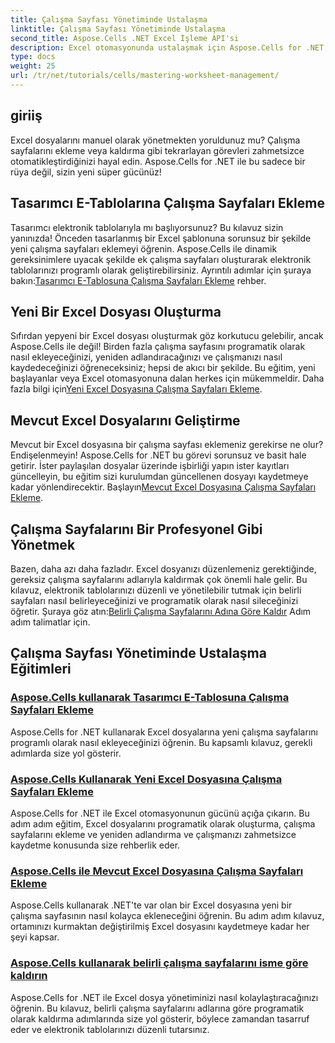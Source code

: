 ```yaml
---
title: Çalışma Sayfası Yönetiminde Ustalaşma
linktitle: Çalışma Sayfası Yönetiminde Ustalaşma
second_title: Aspose.Cells .NET Excel İşleme API'si
description: Excel otomasyonunda ustalaşmak için Aspose.Cells for .NET Eğitimlerini keşfedin. Yeni veya mevcut Excel dosyalarına programatik olarak çalışma sayfaları eklemeyi/kaldırmayı öğrenin.
type: docs
weight: 25
url: /tr/net/tutorials/cells/mastering-worksheet-management/
---
```

## giriiş

Excel dosyalarını manuel olarak yönetmekten yoruldunuz mu? Çalışma sayfalarını ekleme veya kaldırma gibi tekrarlayan görevleri zahmetsizce otomatikleştirdiğinizi hayal edin. Aspose.Cells for .NET ile bu sadece bir rüya değil, sizin yeni süper gücünüz!  

## Tasarımcı E-Tablolarına Çalışma Sayfaları Ekleme  

 Tasarımcı elektronik tablolarıyla mı başlıyorsunuz? Bu kılavuz sizin yanınızda! Önceden tasarlanmış bir Excel şablonuna sorunsuz bir şekilde yeni çalışma sayfaları eklemeyi öğrenin. Aspose.Cells ile dinamik gereksinimlere uyacak şekilde ek çalışma sayfaları oluşturarak elektronik tablolarınızı programlı olarak geliştirebilirsiniz. Ayrıntılı adımlar için şuraya bakın:[Tasarımcı E-Tablosuna Çalışma Sayfaları Ekleme](./adding-worksheets-to-designer-spreadsheet/) rehber.  

## Yeni Bir Excel Dosyası Oluşturma  

 Sıfırdan yepyeni bir Excel dosyası oluşturmak göz korkutucu gelebilir, ancak Aspose.Cells ile değil! Birden fazla çalışma sayfasını programatik olarak nasıl ekleyeceğinizi, yeniden adlandıracağınızı ve çalışmanızı nasıl kaydedeceğinizi öğreneceksiniz; hepsi de akıcı bir şekilde. Bu eğitim, yeni başlayanlar veya Excel otomasyonuna dalan herkes için mükemmeldir. Daha fazla bilgi için[Yeni Excel Dosyasına Çalışma Sayfaları Ekleme](./adding-worksheets-to-new-excel-file/).  

## Mevcut Excel Dosyalarını Geliştirme  

 Mevcut bir Excel dosyasına bir çalışma sayfası eklemeniz gerekirse ne olur? Endişelenmeyin! Aspose.Cells for .NET bu görevi sorunsuz ve basit hale getirir. İster paylaşılan dosyalar üzerinde işbirliği yapın ister kayıtları güncelleyin, bu eğitim sizi kurulumdan güncellenen dosyayı kaydetmeye kadar yönlendirecektir. Başlayın[Mevcut Excel Dosyasına Çalışma Sayfaları Ekleme](./adding-worksheets-to-existing-excel-file/).  

## Çalışma Sayfalarını Bir Profesyonel Gibi Yönetmek  

 Bazen, daha azı daha fazladır. Excel dosyanızı düzenlemeniz gerektiğinde, gereksiz çalışma sayfalarını adlarıyla kaldırmak çok önemli hale gelir. Bu kılavuz, elektronik tablolarınızı düzenli ve yönetilebilir tutmak için belirli sayfaları nasıl belirleyeceğinizi ve programatik olarak nasıl sileceğinizi öğretir. Şuraya göz atın:[Belirli Çalışma Sayfalarını Adına Göre Kaldır](./remove-specific-worksheets-by-name/) Adım adım talimatlar için.  

## Çalışma Sayfası Yönetiminde Ustalaşma Eğitimleri
### [Aspose.Cells kullanarak Tasarımcı E-Tablosuna Çalışma Sayfaları Ekleme](./adding-worksheets-to-designer-spreadsheet/)
Aspose.Cells for .NET kullanarak Excel dosyalarına yeni çalışma sayfalarını programlı olarak nasıl ekleyeceğinizi öğrenin. Bu kapsamlı kılavuz, gerekli adımlarda size yol gösterir.
### [Aspose.Cells Kullanarak Yeni Excel Dosyasına Çalışma Sayfaları Ekleme](./adding-worksheets-to-new-excel-file/)
Aspose.Cells for .NET ile Excel otomasyonunun gücünü açığa çıkarın. Bu adım adım eğitim, Excel dosyalarını programatik olarak oluşturma, çalışma sayfalarını ekleme ve yeniden adlandırma ve çalışmanızı zahmetsizce kaydetme konusunda size rehberlik eder.
### [Aspose.Cells ile Mevcut Excel Dosyasına Çalışma Sayfaları Ekleme](./adding-worksheets-to-existing-excel-file/)
Aspose.Cells kullanarak .NET'te var olan bir Excel dosyasına yeni bir çalışma sayfasının nasıl kolayca ekleneceğini öğrenin. Bu adım adım kılavuz, ortamınızı kurmaktan değiştirilmiş Excel dosyasını kaydetmeye kadar her şeyi kapsar.
### [Aspose.Cells kullanarak belirli çalışma sayfalarını isme göre kaldırın](./remove-specific-worksheets-by-name/)
Aspose.Cells for .NET ile Excel dosya yönetiminizi nasıl kolaylaştıracağınızı öğrenin. Bu kılavuz, belirli çalışma sayfalarını adlarına göre programatik olarak kaldırma adımlarında size yol gösterir, böylece zamandan tasarruf eder ve elektronik tablolarınızı düzenli tutarsınız.